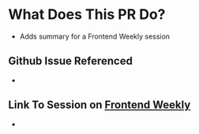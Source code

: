 # What Does This PR Do?
- Adds summary for a Frontend Weekly session 

## Github Issue Referenced
- 

## Link To Session on [Frontend Weekly](https://frontendweekly.dev/)
- 
